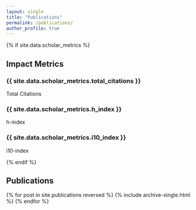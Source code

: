 ```yaml
---
layout: single
title: "Publications"
permalink: /publications/
author_profile: true
---
```


{% if site.data.scholar_metrics %}
## Impact Metrics
<div class="metrics-container">
  <div class="metric-box">
    <h3>{{ site.data.scholar_metrics.total_citations }}</h3>
    <p>Total Citations</p>
  </div>
  <div class="metric-box">
    <h3>{{ site.data.scholar_metrics.h_index }}</h3>
    <p>h-index</p>
  </div>
  <div class="metric-box">
    <h3>{{ site.data.scholar_metrics.i10_index }}</h3>
    <p>i10-index</p>
  </div>
</div>
{% endif %}

## Publications

{% for post in site.publications reversed %}
  {% include archive-single.html %}
{% endfor %}